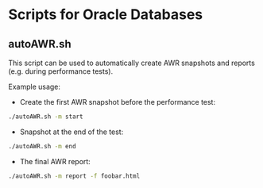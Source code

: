 # Scripts for Oracle Databases

## autoAWR.sh
This script can be used to automatically create AWR snapshots and reports (e.g. during performance tests).

Example usage:
* Create the first AWR snapshot before the performance test:
```bash
./autoAWR.sh -m start
```

* Snapshot at the end of the test:
```bash
./autoAWR.sh -m end
```

* The final AWR report:
```bash
./autoAWR.sh -m report -f foobar.html
```


